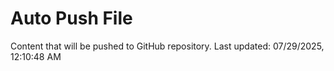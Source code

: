 # Auto Push File

Content that will be pushed to GitHub repository.
Last updated: 07/29/2025, 12:10:48 AM
